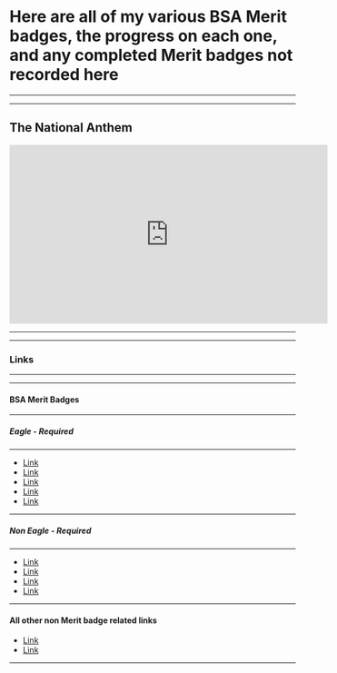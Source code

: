 <!DOCTYPE html> 
<tml>
<head>
  <title>Zephyr C. BSA</title>
  <style>

body {
text-align: center;
}

ul {
text-align: left;
}
    
  </style>
</head>
<body>

<h1>Here are all of my various BSA Merit badges, the progress on each one, and any completed Merit badges not recorded here</h1>

<hr>
<hr>

<h2>The National Anthem</h2>
<iframe width="560" height="315" src="https://www.youtube.com/embed/DADmZdbQ9x8?si=kRJRf0E6ZgD6NWry" title="YouTube video player" frameborder="0" allow="accelerometer; autoplay; clipboard-write; encrypted-media; gyroscope; picture-in-picture; web-share" referrerpolicy="strict-origin-when-cross-origin" allowfullscreen></iframe>

<hr>
<hr>

<h3>Links</h3> 

<hr>
<hr>

<h4>BSA Merit Badges</h4>

<hr>

<h5>Eagle - Required</h5>

<hr>

<ul>
  <li><a href="">Link</a></li>
  <li><a href="">Link</a></li>
  <li><a href="">Link</a></li>
  <li><a href="">Link</a></li>
  <li><a href="">Link</a></li>
</ul>

<hr>

<h5>Non Eagle - Required</h5>

<hr>

<ul>
  <li><a href="">Link</a></li>
  <li><a href="">Link</a></li>
  <li><a href="">Link</a></li>
  <li><a href="">Link</a></li>
</ul>

<hr>

<h4>All other non Merit badge related links</h4>

<ul>
  <li><a href="">Link</a></li>
  <li><a href="">Link</a></li>
</ul>

<hr>

</body>
</html>
